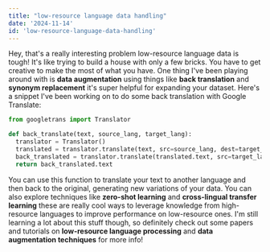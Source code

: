 ```yaml
---
title: "low-resource language data handling"
date: '2024-11-14'
id: 'low-resource-language-data-handling'
---
```


Hey, that's a really interesting problem low-resource language data is tough! It's like trying to build a house with only a few bricks. You have to get creative to make the most of what you have. One thing I've been playing around with is **data augmentation** using things like **back translation** and **synonym replacement** it's super helpful for expanding your dataset. Here's a snippet I've been working on to do some back translation with Google Translate:

```python
from googletrans import Translator

def back_translate(text, source_lang, target_lang):
  translator = Translator()
  translated = translator.translate(text, src=source_lang, dest=target_lang)
  back_translated = translator.translate(translated.text, src=target_lang, dest=source_lang)
  return back_translated.text
```

You can use this function to translate your text to another language and then back to the original, generating new variations of your data.  You can also explore techniques like **zero-shot learning** and **cross-lingual transfer learning** these are really cool ways to leverage knowledge from high-resource languages to improve performance on low-resource ones.  I'm still learning a lot about this stuff though, so definitely check out some papers and tutorials on **low-resource language processing** and **data augmentation techniques** for more info!

